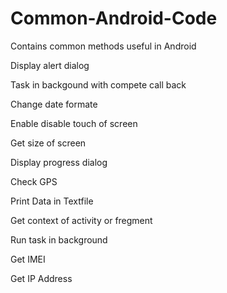 # Common-Android-Code
Contains common methods useful in Android 

Display alert dialog

Task in backgound with compete call back

Change date formate

Enable disable touch of screen

Get size of screen

Display progress dialog

Check GPS

Print Data in Textfile

Get context of activity or fregment

Run task in background

Get IMEI

Get IP Address
